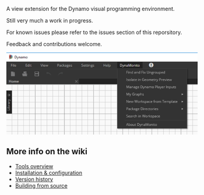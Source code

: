A view extension for the Dynamo visual programming environment. 

Still very much a work in progress.

For known issues please refer to the issues section of this reporsitory.

Feedback and contributions welcome.

![](https://raw.githubusercontent.com/andydandy74/Monito/master/documentation/MonitoMenu.png)

## More info on the wiki

- [Tools overview](https://github.com/andydandy74/Monito/wiki/Tools-Overview)
- [Installation & configuration](https://github.com/andydandy74/Monito/wiki/Installation-&-Configuration)
- [Version history](https://github.com/andydandy74/Monito/wiki/Version-history)
- [Building from source](https://github.com/andydandy74/Monito/wiki/Building-from-Source)
